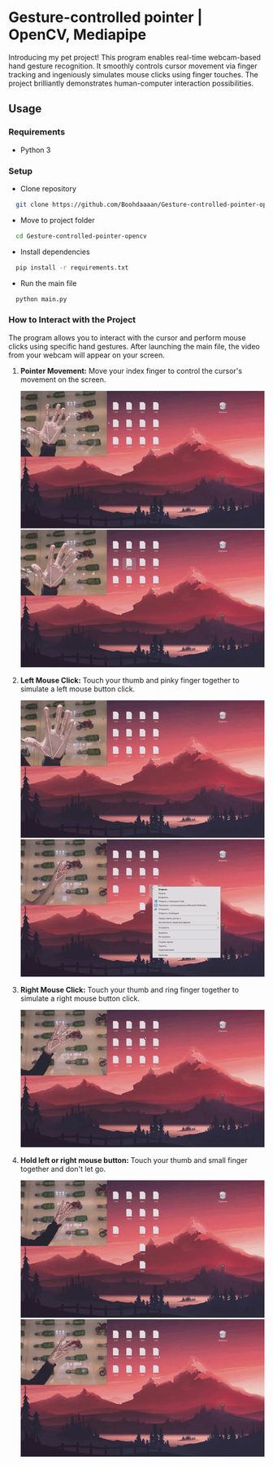 # Gesture-controlled pointer | OpenCV, Mediapipe

Introducing my pet project! This program enables real-time webcam-based hand gesture recognition. It smoothly controls cursor movement via finger tracking and ingeniously simulates mouse clicks using finger touches. The project brilliantly demonstrates human-computer interaction possibilities.

## Usage

### Requirements
* Python 3

### Setup
* Clone repository
```bash
  git clone https://github.com/Boohdaaaan/Gesture-controlled-pointer-opencv.git
```

* Move to project folder
```bash
  cd Gesture-controlled-pointer-opencv
```

* Install dependencies
```bash
  pip install -r requirements.txt
```

* Run the main file
```bash
  python main.py
```

### How to Interact with the Project

The program allows you to interact with the cursor and perform mouse clicks using specific hand gestures.  After launching the main file, the video from your webcam will appear on your screen.  

1. **Pointer Movement:** Move your index finger to control the cursor's movement on the screen.  
   
   ![Pointer Movement](gifs/Pointer_movement_1.gif)
   ![Pointer Movement](gifs/Pointer_movement_2.gif)  
   
2. **Left Mouse Click:** Touch your thumb and pinky finger together to simulate a left mouse button click. 
    
   ![Left Mouse Click](gifs/Left_mouse_button_1.gif)
   ![Left Mouse Click](gifs/Left_mouse_button_2.gif)

3. **Right Mouse Click:** Touch your thumb and ring finger together to simulate a right mouse button click.  
   
   ![Right Mouse Click](gifs/Right_mouse_button.gif)

4. **Hold left or right mouse button:** Touch your thumb and small finger together and don't let go.  
   
   ![Hold left mouse button](gifs/Drag_file.gif)
   ![Hold left mouse button](gifs/Select_files.gif)  


